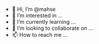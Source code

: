 - 👋 Hi, I’m @mahse
- 👀 I’m interested in ...
- 🌱 I’m currently learning ...
- 💞️ I’m looking to collaborate on ...
- 📫 How to reach me ...

<!---
mahse/mahse is a ✨ special ✨ repository because its `README.md` (this file) appears on your GitHub profile.
You can click the Preview link to take a look at your changes.
--->
